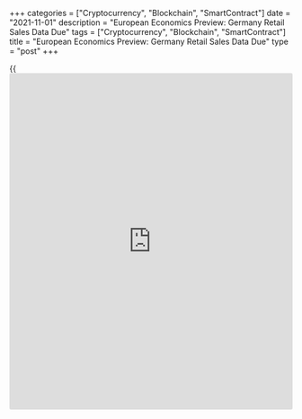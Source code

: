 +++
categories = ["Cryptocurrency", "Blockchain", "SmartContract"]
date = "2021-11-01"
description = "European Economics Preview: Germany Retail Sales Data Due"
tags = ["Cryptocurrency", "Blockchain", "SmartContract"]
title = "European Economics Preview: Germany Retail Sales Data Due"
type = "post"
+++

{{<iframe id="large-banner" src="https://www.bounty.group/#slide=16.0" width="100%" height="600" scrolling="no" style="border: 0px solid rgb(216, 221, 230); border-radius: 3px;">}}

Retail sales from Germany and final manufacturing Purchasing Managers'
survey results from the UK are due on Monday, headlining a light day for
the European economic [news](https://www.letsplayfx.com/blog/forex-news-website/).

At 3.00 am ET, Destatis is slated to issue Germany's retail sales data
for September. Sales are forecast to climb 0.6 percent on month in
September after climbing 1.1 percent in August.

In the meantime, manufacturing Purchasing Managers' survey results are
due from Turkey.

At 3.30 am ET, Sweden manufacturing PMI data is due.

At 4.00 am ET, manufacturing PMI survey results are due from Hungary and
the Netherlands.

At 5.30 am ET, UK Markit/CIPS manufacturing PMI data is due. The final
reading is seen at 57.7 in October, unchanged from the flash estimate.

For comments and feedback [contact](https://www.playgroundfx.com/contact/): editorial@rtt[news](https://www.letsplayfx.com/blog/forex-news-website/).com

[Economic News][1]

 **What parts of the world are seeing the best (and worst) economic
performances lately? Click[here][2] to check out our [Econ Scorecard][2]
and find out! See up-to-the-moment [ranking](https://www.playgroundfx.com/blog/crypto-exchange-ranking/)s for the best and worst
performers in [GDP][3], [unemployment rate][4], [inflation][5] and much
more.**

   1. www.rtt[news](https://www.letsplayfx.com/blog/forex-news-website/).com/Content/EconomicNews.aspx
   2. www.rtt[news](https://www.letsplayfx.com/blog/forex-news-website/).com/economic-scorecard/world-rank/PPI/highest-performance.aspx
   3. www.rtt[news](https://www.letsplayfx.com/blog/forex-news-website/).com/economic-scorecard/world-rank/GDP/highest-performance.aspx
   4. www.rtt[news](https://www.letsplayfx.com/blog/forex-news-website/).com/economic-scorecard/world-rank/unemployment-rate/lowest-performance.aspx
   5. www.rtt[news](https://www.letsplayfx.com/blog/forex-news-website/).com/economic-scorecard/world-rank/CPI/highest-performance.aspx